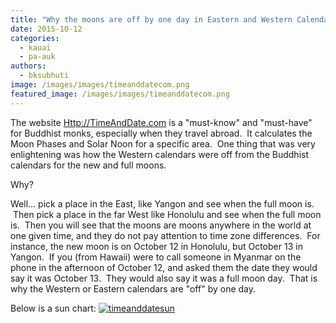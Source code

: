 ```yaml
---
title: "Why the moons are off by one day in Eastern and Western Calendars"
date: 2015-10-12
categories: 
  - kauai
  - pa-auk
authors: 
  - bksubhuti
image: /images/images/timeanddatecom.png
featured_image: /images/images/timeanddatecom.png
---
```


The website [Http://TimeAndDate.com](http://www.timeanddate.com/moon/phases/usa/lihue) is a "must-know" and "must-have" for Buddhist monks, especially when they travel abroad.  It calculates the Moon Phases and Solar Noon for a specific area.  One thing that was very enlightening was how the Western calendars were off from the Buddhist calendars for the new and full moons.

Why?

Well... pick a place in the East, like Yangon and see when the full moon is.  Then pick a place in the far West like Honolulu and see when the full moon is.  Then you will see that the moons are moons anywhere in the world at one given time, and they do not pay attention to time zone differences.  For instance, the new moon is on October 12 in Honolulu, but October 13 in Yangon.  If you (from Hawaii) were to call someone in Myanmar on the phone in the afternoon of October 12, and asked them the date they would say it was October 13.  They would also say it was a full moon day.  That is why the Western or Eastern calendars are "off" by one day.

Below is a sun chart: [![timeanddatesun](/images/timeanddatesun.png)](/images/2015/10/timeanddatesun.png)